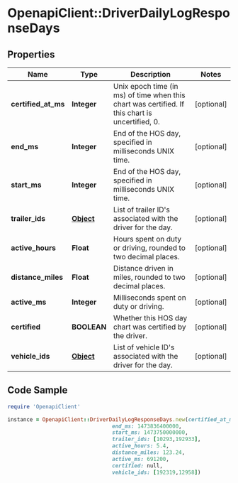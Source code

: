 # OpenapiClient::DriverDailyLogResponseDays

## Properties
Name | Type | Description | Notes
------------ | ------------- | ------------- | -------------
**certified_at_ms** | **Integer** | Unix epoch time (in ms) of time when this chart was certified. If this chart is uncertified, 0. | [optional] 
**end_ms** | **Integer** | End of the HOS day, specified in milliseconds UNIX time. | [optional] 
**start_ms** | **Integer** | End of the HOS day, specified in milliseconds UNIX time. | [optional] 
**trailer_ids** | [**Object**](.md) | List of trailer ID&#39;s associated with the driver for the day. | [optional] 
**active_hours** | **Float** | Hours spent on duty or driving, rounded to two decimal places. | [optional] 
**distance_miles** | **Float** | Distance driven in miles, rounded to two decimal places. | [optional] 
**active_ms** | **Integer** | Milliseconds spent on duty or driving. | [optional] 
**certified** | **BOOLEAN** | Whether this HOS day chart was certified by the driver. | [optional] 
**vehicle_ids** | [**Object**](.md) | List of vehicle ID&#39;s associated with the driver for the day. | [optional] 

## Code Sample

```ruby
require 'OpenapiClient'

instance = OpenapiClient::DriverDailyLogResponseDays.new(certified_at_ms: null,
                                 end_ms: 1473836400000,
                                 start_ms: 1473750000000,
                                 trailer_ids: [10293,192933],
                                 active_hours: 5.4,
                                 distance_miles: 123.24,
                                 active_ms: 691200,
                                 certified: null,
                                 vehicle_ids: [192319,12958])
```



